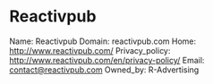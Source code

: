 
# Reactivpub

Name: Reactivpub
Domain: reactivpub.com
Home: http://www.reactivpub.com/
Privacy_policy: http://www.reactivpub.com/en/privacy-policy/
Email: contact@reactivpub.com
Owned_by: R-Advertising
